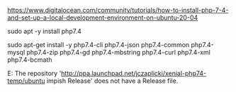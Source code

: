 https://www.digitalocean.com/community/tutorials/how-to-install-php-7-4-and-set-up-a-local-development-environment-on-ubuntu-20-04

sudo apt -y install php7.4


sudo apt-get install -y php7.4-cli php7.4-json php7.4-common php7.4-mysql php7.4-zip php7.4-gd php7.4-mbstring php7.4-curl php7.4-xml php7.4-bcmath


E: The repository 'http://ppa.launchpad.net/jczaplicki/xenial-php74-temp/ubuntu impish Release' does not have a Release file.